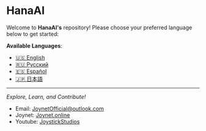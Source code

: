 # **HanaAI**

Welcome to **HanaAI's** repository! Please choose your preferred language below to get started:

**Available Languages**:

- [🇺🇸 English](./Documents/Readme.en.md)
- [🇷🇺 Русский](./Documents/Readme.ru.md)
- [🇪🇸 Español](./Documents/Readme.es.md)
- [🇯🇵 日本語](./Documents/Readme.ja.md)

---
*Explore, Learn, and Contribute!*

- Email: JoynetOfficial@outlook.com
- Joynet: [Joynet.online](https://www.joynet.online)
- Youtube: [JoystickStudios](https://www.youtube.com/@JoystickStudiosOfficial)  

